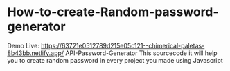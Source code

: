 # How-to-create-Random-password-generator
Demo Live: https://63721e0512789d215e05c121--chimerical-paletas-8b43bb.netlify.app/
API-Password-Generator
This sourcecode it will help you to create random password in every project you made using Javascript
